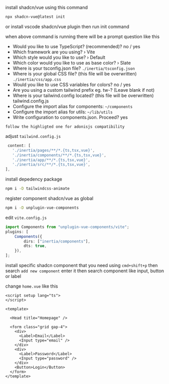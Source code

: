 install shadcn/vue using this command

```bash
npx shadcn-vue@latest init
```

or install vscode shadcn/vue plugin then run init command

when above command is running there will be a prompt question like this

- Would you like to use TypeScript? (recommended)? no / yes
- Which framework are you using? › Vite
- Which style would you like to use? › Default
- Which color would you like to use as base color? › Slate
- Where is your tsconfig.json file? `./inertia/tsconfig.json`
- Where is your global CSS file? (this file will be overwritten)
  `./inertia/css/app.css`
- Would you like to use CSS variables for colors? no / yes
- Are you using a custom tailwind prefix eg. tw-? (Leave blank if not)
- Where is your tailwind.config located? (this file will be overwritten)
  tailwind.config.js
- Configure the import alias for components: `~/components`
- Configure the import alias for utils: `~/lib/utils`
- Write configuration to components.json. Proceed? yes

`follow the highligted one for adonisjs compatibility`

adjust `tailwind.config.js`

```js
 content: [
   './inertia/pages/**/*.{ts,tsx,vue}',
   './inertia/components/**/*.{ts,tsx,vue}',
   './inertia/app/**/*.{ts,tsx,vue}',
   './inertia/src/**/*.{ts,tsx,vue}',
],
```

install depedency package

```bash
npm i -D tailwindcss-animate
```

register component shadcn/vue as global

```bash
npm i -D unplugin-vue-components
```

edit `vite.config.js`

```ts
import Components from "unplugin-vue-components/vite";
plugins: [
    Components({
        dirs: ["inertia/components"],
        dts: true,
    }),
];
```

install specific shadcn component that you need using `cmd+shift+p` then search
`add new component` enter it then search component like input, button or label

change `home.vue` like this

```vue
<script setup lang="ts">
</script>

<template>

  <Head title="Homepage" />

  <form class="grid gap-4">
    <div>
      <Label>Email</Label>
      <Input type="email" />
    </div>
    <div>
      <Label>Password</Label>
      <Input type="password" />
    </div>
    <Button>Login</Button>
  </form>
</template>
```
